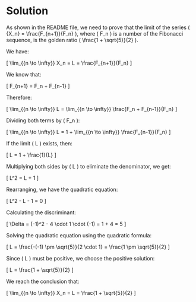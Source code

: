 # Solution

As shown in the README file, we need to prove that the limit of the series \( \{X_n\} = \frac{F_{n+1}}{F_n} \), where \( F_n \) is a number of the Fibonacci sequence, is the golden ratio \( \frac{1 + \sqrt{5}}{2} \).

We have:

\[
\lim_{{n \to \infty}} X_n = L = \frac{F_{n+1}}{F_n}
\]

We know that:

\[
F_{n+1} = F_n + F_{n-1}
\]

Therefore:

\[
\lim_{{n \to \infty}} L = \lim_{{n \to \infty}} \frac{F_n + F_{n-1}}{F_n}
\]

Dividing both terms by \( F_n \):

\[
\lim_{{n \to \infty}} L = 1 + \lim_{{n \to \infty}} \frac{F_{n-1}}{F_n}
\]

If the limit \( L \) exists, then:

\[
L = 1 + \frac{1}{L}
\]

Multiplying both sides by \( L \) to eliminate the denominator, we get:

\[
L^2 = L + 1
\]

Rearranging, we have the quadratic equation:

\[
L^2 - L - 1 = 0
\]

Calculating the discriminant:

\[
\Delta = (-1)^2 - 4 \cdot 1 \cdot (-1) = 1 + 4 = 5
\]

Solving the quadratic equation using the quadratic formula:

\[
L = \frac{-(-1) \pm \sqrt{5}}{2 \cdot 1} = \frac{1 \pm \sqrt{5}}{2}
\]

Since \( L \) must be positive, we choose the positive solution:

\[
L = \frac{1 + \sqrt{5}}{2}
\]

We reach the conclusion that:

\[
\lim_{{n \to \infty}} X_n = L = \frac{1 + \sqrt{5}}{2}
\]
